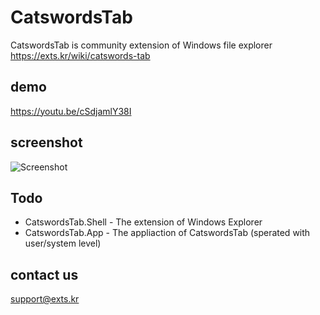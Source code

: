 # CatswordsTab
CatswordsTab is community extension of Windows file explorer  https://exts.kr/wiki/catswords-tab

## demo
https://youtu.be/cSdjamlY38I

## screenshot
![Screenshot](https://raw.githubusercontent.com/gnh1201/CatswordsTab/master/screenshot190215.png)

## Todo
- CatswordsTab.Shell - The extension of Windows Explorer
- CatswordsTab.App - The appliaction of CatswordsTab (sperated with user/system level)

## contact us
support@exts.kr
